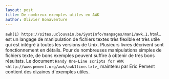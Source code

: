 ```yaml
---
layout: post
title: De nombreux exemples utiles en AWK
author: Olivier Bonaventure
---
```


`awk(1) https://sites.uclouvain.be/SystInfo/manpages/man1/awk.1.html`_ 
est un langage de manipulation de fichiers textes très flexible et très utile
qui est intégré à toutes les versions de Unix. Plusieurs livres décrivent sont
fonctionnement en détails. Pour de nombreuses manipulations simples de fichiers
texte, de bons exemples peuvent suffire à obtenir de très bons résultats. Le document
`Handy One-Line scripts for AWK <http://www.pement.org/awk/awk1line.txt>`_ maintenu
par Eric Pement contient des dizaines d'exemples utiles.

